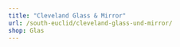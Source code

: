 ```yaml
---
title: "Cleveland Glass & Mirror"
url: /south-euclid/cleveland-glass-und-mirror/
shop: Glas
---
```

